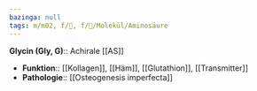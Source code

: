 ```yaml
---
bazinga: null
tags: m/m02, f/🧪, f/🧪/Molekül/Aminosäure
---
```

**Glycin (Gly, G)**:: Achirale [[AS]]
- **Funktion**:: [[Kollagen]], [[Häm]], [[Glutathion]], [[Transmitter]]
- **Pathologie**:: [[Osteogenesis imperfecta]]